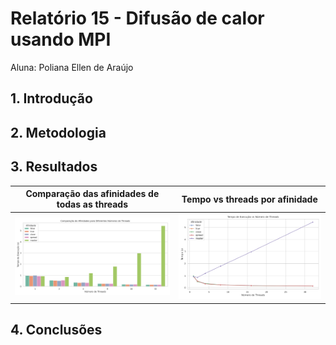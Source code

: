 # Relatório 15 - Difusão de calor usando MPI
Aluna: Poliana Ellen de Araújo

## 1. Introdução


## 2. Metodologia



## 3. Resultados



|Comparação das afinidades de todas as threads|Tempo vs threads por afinidade|
|-----|-----|
|![Comparação das afinidades de todas as threads](https://github.com/polianaraujo/parallelp/blob/main/tarefa13/graf_afinidade/comparacao_afinidades_todas_threads.png)|![Tempo vs threads por afinidade](https://github.com/polianaraujo/parallelp/blob/main/tarefa13/graf_afinidade/tempo_vs_threads_por_afinidade.png)|



## 4. Conclusões

